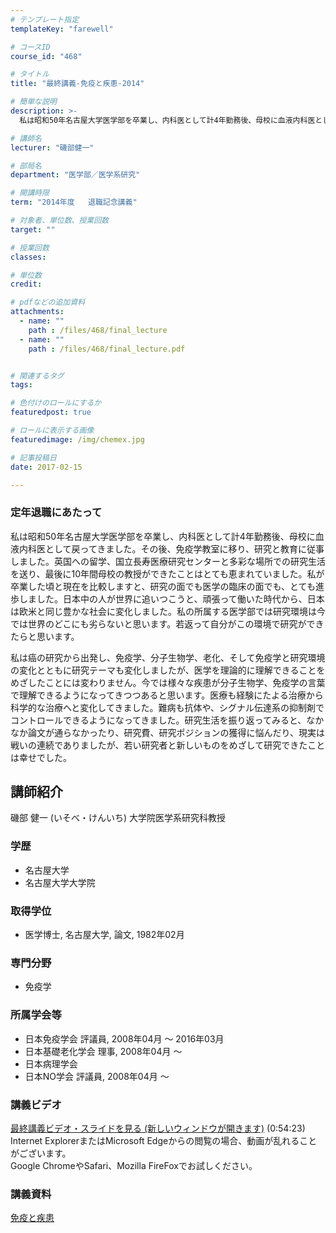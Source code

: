 ```yaml
---
# テンプレート指定
templateKey: "farewell"

# コースID
course_id: "468"

# タイトル
title: "最終講義-免疫と疾患-2014"

# 簡単な説明
description: >-
  私は昭和50年名古屋大学医学部を卒業し、内科医として計4年勤務後、母校に血液内科医として戻ってきました。その後、免疫学教室に移り、研究と教育に従事しました。英国への留学、国立長寿医療研究センターと...

# 講師名
lecturer: "磯部健一"

# 部局名
department: "医学部／医学系研究"

# 開講時限
term: "2014年度	退職記念講義"

# 対象者、単位数、授業回数
target: ""

# 授業回数
classes: 

# 単位数
credit: 

# pdfなどの追加資料
attachments: 
  - name: "" 
    path : /files/468/final_lecture
  - name: "" 
    path : /files/468/final_lecture.pdf


# 関連するタグ
tags:

# 色付けのロールにするか
featuredpost: true

# ロールに表示する画像
featuredimage: /img/chemex.jpg

# 記事投稿日
date: 2017-02-15

---
```

### 定年退職にあたって 

私は昭和50年名古屋大学医学部を卒業し、内科医として計4年勤務後、母校に血液内科医として戻ってきました。その後、免疫学教室に移り、研究と教育に従事しました。英国への留学、国立長寿医療研究センターと多彩な場所での研究生活を送り、最後に10年間母校の教授ができたことはとても恵まれていました。私が卒業した頃と現在を比較しますと、研究の面でも医学の臨床の面でも、とても進歩しました。日本中の人が世界に追いつこうと、頑張って働いた時代から、日本は欧米と同じ豊かな社会に変化しました。私の所属する医学部では研究環境は今では世界のどこにも劣らないと思います。若返って自分がこの環境で研究ができたらと思います。 

私は癌の研究から出発し、免疫学、分子生物学、老化、そして免疫学と研究環境の変化とともに研究テーマも変化しましたが、医学を理論的に理解できることをめざしたことには変わりません。今では様々な疾患が分子生物学、免疫学の言葉で理解できるようになってきつつあると思います。医療も経験にたよる治療から科学的な治療へと変化してきました。難病も抗体や、シグナル伝達系の抑制剤でコントロールできるようになってきました。研究生活を振り返ってみると、なかなか論文が通らなかったり、研究費、研究ポジションの獲得に悩んだり、現実は戦いの連続でありましたが、若い研究者と新しいものをめざして研究できたことは幸せでした。
## 講師紹介

磯部 健一 (いそべ・けんいち) 大学院医学系研究科教授 

### 学歴

  * 名古屋大学
  * 名古屋大学大学院

### 取得学位

  * 医学博士, 名古屋大学, 論文, 1982年02月

### 専門分野

  * 免疫学

### 所属学会等

  * 日本免疫学会 評議員, 2008年04月 ～ 2016年03月
  * 日本基礎老化学会 理事, 2008年04月 ～
  * 日本病理学会
  * 日本NO学会 評議員, 2008年04月 ～
### 講義ビデオ

[最終講義ビデオ・スライドを見る (新しいウィンドウが開きます)](http://nuvideo.media.nagoya-u.ac.jp/embed/17d2471cbb18d13e3d964421f9f9929b0e85cce5) (0:54:23)  
Internet ExplorerまたはMicrosoft Edgeからの閲覧の場合、動画が乱れることがございます。  
Google ChromeやSafari、Mozilla FireFoxでお試しください。 

### 講義資料


[免疫と疾患](/files/468/final_lecture.pdf) 
